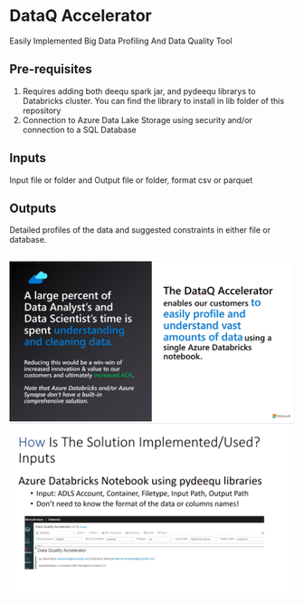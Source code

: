# DataQ Accelerator
Easily Implemented Big Data Profiling And Data Quality Tool

## Pre-requisites
1) Requires adding both deequ spark jar, and pydeequ librarys to Databricks cluster. You can find the library to install in lib folder of this repository
2) Connection to Azure Data Lake Storage using security and/or connection to a SQL Database

## Inputs
Input file or folder and Output file or folder, format csv or parquet

## Outputs
Detailed profiles of the data and suggested constraints in either file or database.

## 
![summary](https://github.com/ashu1979/dataq_accelerator/blob/main/images/DataQ%20%20summary.jpg?raw=true)
![notebook](https://github.com/ashu1979/dataq_accelerator/blob/main/images/solution%20implementation.jpg?raw=true)



